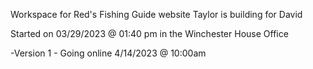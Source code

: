 Workspace for Red's Fishing Guide website Taylor is building for David

Started on 03/29/2023 @ 01:40 pm in the Winchester House Office

-Version 1 - Going online 4/14/2023 @ 10:00am